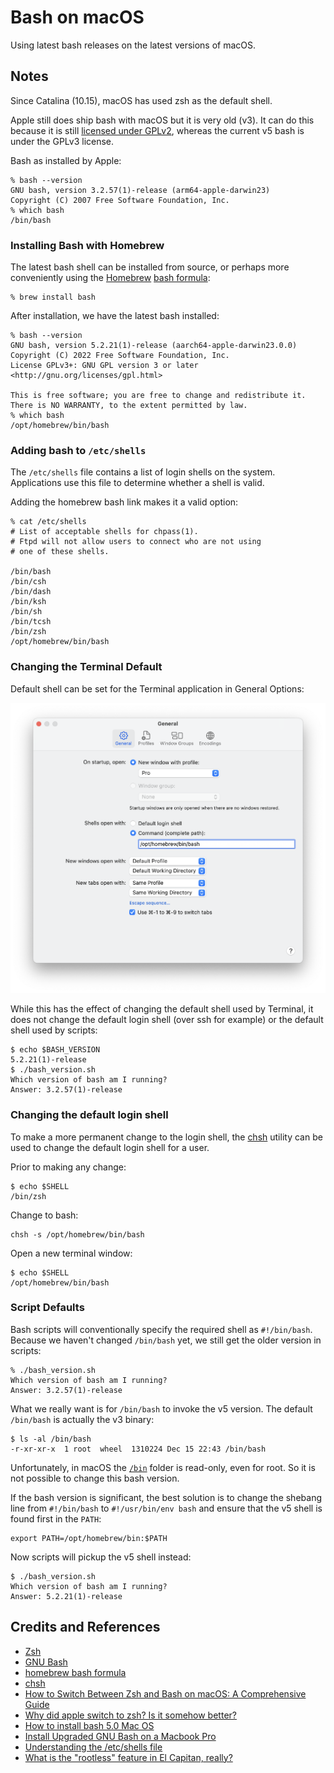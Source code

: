 # Bash on macOS

Using latest bash releases on the latest versions of macOS.

## Notes

Since Catalina (10.15), macOS has used zsh as the default shell.

Apple still does ship bash with macOS but it is very old (v3). 
It can do this because it is still [licensed under GPLv2](https://discussions.apple.com/thread/250722978?sortBy=best), whereas the current v5 bash is under the GPLv3 license.

Bash as installed by Apple:

    % bash --version
    GNU bash, version 3.2.57(1)-release (arm64-apple-darwin23)
    Copyright (C) 2007 Free Software Foundation, Inc.
    % which bash
    /bin/bash

### Installing Bash with Homebrew

The latest bash shell can be installed from source, or perhaps more conveniently 
using the [Homebrew](https://brew.sh/) [bash formula](https://formulae.brew.sh/formula/bash):

    % brew install bash

After installation, we have the latest bash installed:

    % bash --version
    GNU bash, version 5.2.21(1)-release (aarch64-apple-darwin23.0.0)
    Copyright (C) 2022 Free Software Foundation, Inc.
    License GPLv3+: GNU GPL version 3 or later <http://gnu.org/licenses/gpl.html>

    This is free software; you are free to change and redistribute it.
    There is NO WARRANTY, to the extent permitted by law.
    % which bash
    /opt/homebrew/bin/bash

### Adding bash to `/etc/shells`

The `/etc/shells` file contains a list of login shells on the system. Applications use this file to determine whether a shell is valid.

Adding the homebrew bash link makes it a valid option:

    % cat /etc/shells
    # List of acceptable shells for chpass(1).
    # Ftpd will not allow users to connect who are not using
    # one of these shells.

    /bin/bash
    /bin/csh
    /bin/dash
    /bin/ksh
    /bin/sh
    /bin/tcsh
    /bin/zsh
    /opt/homebrew/bin/bash

### Changing the Terminal Default

Default shell can be set for the Terminal application in General Options:

![terminal_options](./assets/terminal_options.png)

While this has the effect of changing the default shell used by Terminal, it does not change the default login shell (over ssh for example) or the default shell used by scripts:

    $ echo $BASH_VERSION
    5.2.21(1)-release
    $ ./bash_version.sh 
    Which version of bash am I running?
    Answer: 3.2.57(1)-release

### Changing the default login shell

To make a more permanent change to the login shell,
the [chsh](https://linux.die.net/man/1/chsh) utility can be used to change the default login shell for a user.

Prior to making any change:

    $ echo $SHELL
    /bin/zsh

Change to bash:

    chsh -s /opt/homebrew/bin/bash

Open a new terminal window:

    $ echo $SHELL
    /opt/homebrew/bin/bash

### Script Defaults

Bash scripts will conventionally specify the required shell as `#!/bin/bash`.
Because we haven't changed `/bin/bash` yet, we still get the older version in scripts:

    % ./bash_version.sh
    Which version of bash am I running?
    Answer: 3.2.57(1)-release

What we really want is for `/bin/bash` to invoke the v5 version.
The default `/bin/bash` is actually the v3 binary:

    $ ls -al /bin/bash
    -r-xr-xr-x  1 root  wheel  1310224 Dec 15 22:43 /bin/bash

Unfortunately, in macOS the
[`/bin`](https://apple.stackexchange.com/questions/193368/what-is-the-rootless-feature-in-el-capitan-really) folder is read-only, even for root.
So it is not possible to change this bash version.

If the bash version is significant, the best solution is to change the shebang line
from  `#!/bin/bash` to `#!/usr/bin/env bash`
and ensure that the v5 shell is found first in the `PATH`:

    export PATH=/opt/homebrew/bin:$PATH

Now scripts will pickup the v5 shell instead:

    $ ./bash_version.sh 
    Which version of bash am I running?
    Answer: 5.2.21(1)-release

## Credits and References

* [Zsh](https://www.zsh.org/)
* [GNU Bash](https://www.gnu.org/software/bash/)
* [homebrew bash formula](https://formulae.brew.sh/formula/bash)
* [chsh](https://linux.die.net/man/1/chsh)
* [How to Switch Between Zsh and Bash on macOS: A Comprehensive Guide](https://tecadmin.net/switching-between-zsh-and-bash-on-macos/)
* [Why did apple switch to zsh? Is it somehow better?](https://discussions.apple.com/thread/250722978?sortBy=best)
* [How to install bash 5.0 Mac OS](https://medium.com/@thechiefalone/how-to-install-bash-5-0-mac-os-ae570be6c687)
* [Install Upgraded GNU Bash on a Macbook Pro](https://kizu514.com/blog/install-upgraded-gnu-bash-on-a-macbook-pro/)
* [Understanding the /etc/shells file](https://techacad.net/understanding-the-etc-shells-file/)
* [What is the "rootless" feature in El Capitan, really?](https://apple.stackexchange.com/questions/193368/what-is-the-rootless-feature-in-el-capitan-really)
